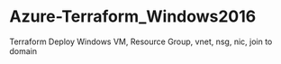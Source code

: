 # Azure-Terraform_Windows2016
Terraform Deploy Windows VM, Resource Group, vnet, nsg, nic, join to domain
